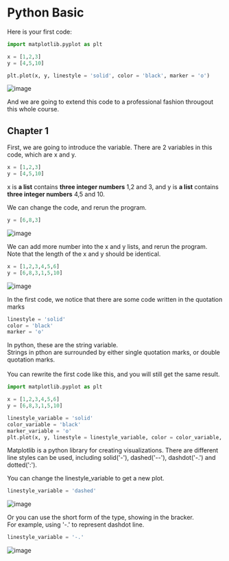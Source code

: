 # Python Basic

Here is your first code:

```python
import matplotlib.pyplot as plt

x = [1,2,3]
y = [4,5,10]

plt.plot(x, y, linestyle = 'solid', color = 'black', marker = 'o')
```
![image](https://user-images.githubusercontent.com/51909547/177478703-270efb9f-8073-455a-af65-af034c1a3a2a.png)

And we are going to extend this code to a professional fashion througout this whole course.

## Chapter 1

First, we are going to introduce the variable.
There are 2 variables in this code, which are x and y.

```python
x = [1,2,3]
y = [4,5,10]
```

x is __a list__ contains __three integer numbers__ 1,2 and 3, and
y is __a list__ contains __three integer numbers__ 4,5 and 10.

We can change the code, and rerun the program.
```python
y = [6,8,3]
```
![image](https://user-images.githubusercontent.com/51909547/177485370-4b4dad4a-3211-43d2-b9b7-0b9ae571edb8.png)

We can add more number into the x and y lists, and rerun the program. <br/>
Note that the length of the x and y should be identical.
```python
x = [1,2,3,4,5,6]
y = [6,8,3,1,5,10]
```
![image](https://user-images.githubusercontent.com/51909547/177485784-1a698ceb-1c1c-4e7e-87d9-44470b7be590.png)

In the first code, we notice that there are some code written in the quotation marks
```python
linestyle = 'solid' 
color = 'black'
marker = 'o'
```
In python, these are the string variable. <br/>
Strings in pthon are surrounded by either single quotation marks, or double quotation marks. <br/>
<br/>
You can rewrite the first code like this, and you will still get the same result.
```python
import matplotlib.pyplot as plt

x = [1,2,3,4,5,6]
y = [6,8,3,1,5,10]

linestyle_variable = 'solid' 
color_variable = 'black'
marker_variable = 'o'
plt.plot(x, y, linestyle = linestyle_variable, color = color_variable, marker = marker_variable)
```

Matplotlib is a python library for creating visualizations.
There are different line styles can be used, including solid('-'), dashed('--'), dashdot('-.') and dotted(':').

You can change the linestyle_variable to get a new plot.
```python
linestyle_variable = 'dashed' 
```
![image](https://user-images.githubusercontent.com/51909547/177489313-2f4f3d9b-f105-48f6-8cca-e9acff616385.png)

Or you can use the short form of the type, showing in the bracker. <br/>
For example, using '-.' to represent dashdot line.
```python
linestyle_variable = '-.' 
```
![image](https://user-images.githubusercontent.com/51909547/177489597-165f476c-8b5b-4da6-b3ad-852eade4a5b1.png)
